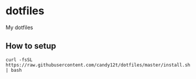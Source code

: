 # dotfiles

My dotfiles

## How to setup

```shell
curl -fsSL https://raw.githubusercontent.com/candy12t/dotfiles/master/install.sh | bash
```
